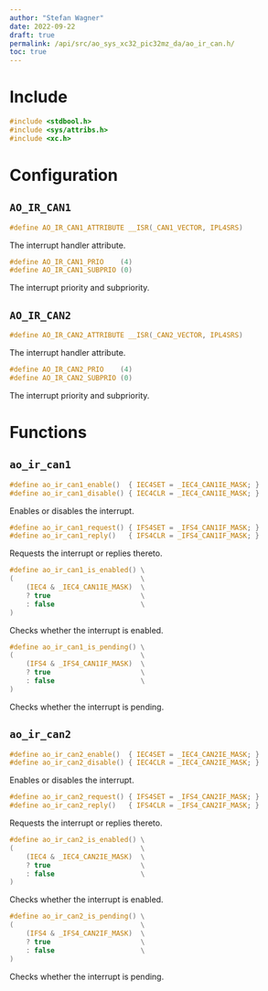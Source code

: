```yaml
---
author: "Stefan Wagner"
date: 2022-09-22
draft: true
permalink: /api/src/ao_sys_xc32_pic32mz_da/ao_ir_can.h/
toc: true
---
```


# Include

```c
#include <stdbool.h>
#include <sys/attribs.h>
#include <xc.h>
```

# Configuration

## `AO_IR_CAN1`

```c
#define AO_IR_CAN1_ATTRIBUTE __ISR(_CAN1_VECTOR, IPL4SRS)
```

The interrupt handler attribute.

```c
#define AO_IR_CAN1_PRIO    (4)
#define AO_IR_CAN1_SUBPRIO (0)
```

The interrupt priority and subpriority.

## `AO_IR_CAN2`

```c
#define AO_IR_CAN2_ATTRIBUTE __ISR(_CAN2_VECTOR, IPL4SRS)
```

The interrupt handler attribute.

```c
#define AO_IR_CAN2_PRIO    (4)
#define AO_IR_CAN2_SUBPRIO (0)
```

The interrupt priority and subpriority.

# Functions

## `ao_ir_can1`

```c
#define ao_ir_can1_enable()  { IEC4SET = _IEC4_CAN1IE_MASK; }
#define ao_ir_can1_disable() { IEC4CLR = _IEC4_CAN1IE_MASK; }
```

Enables or disables the interrupt.

```c
#define ao_ir_can1_request() { IFS4SET = _IFS4_CAN1IF_MASK; }
#define ao_ir_can1_reply()   { IFS4CLR = _IFS4_CAN1IF_MASK; }
```

Requests the interrupt or replies thereto.

```c
#define ao_ir_can1_is_enabled() \
(                               \
    (IEC4 & _IEC4_CAN1IE_MASK)  \
    ? true                      \
    : false                     \
)
```

Checks whether the interrupt is enabled.

```c
#define ao_ir_can1_is_pending() \
(                               \
    (IFS4 & _IFS4_CAN1IF_MASK)  \
    ? true                      \
    : false                     \
)
```

Checks whether the interrupt is pending.

## `ao_ir_can2`

```c
#define ao_ir_can2_enable()  { IEC4SET = _IEC4_CAN2IE_MASK; }
#define ao_ir_can2_disable() { IEC4CLR = _IEC4_CAN2IE_MASK; }
```

Enables or disables the interrupt.

```c
#define ao_ir_can2_request() { IFS4SET = _IFS4_CAN2IF_MASK; }
#define ao_ir_can2_reply()   { IFS4CLR = _IFS4_CAN2IF_MASK; }
```

Requests the interrupt or replies thereto.

```c
#define ao_ir_can2_is_enabled() \
(                               \
    (IEC4 & _IEC4_CAN2IE_MASK)  \
    ? true                      \
    : false                     \
)
```

Checks whether the interrupt is enabled.

```c
#define ao_ir_can2_is_pending() \
(                               \
    (IFS4 & _IFS4_CAN2IF_MASK)  \
    ? true                      \
    : false                     \
)
```

Checks whether the interrupt is pending.

